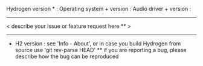 Hydrogen version *          :
Operating system + version  : 
Audio driver + version      : 

- - - - - - - - - - - - - - - - - - - - - - - - - - - - - - - - - - - - - - - - - - - - - - - - - - - - - - - - -

< describe your issue or feature request here ** >



- - - - - - - - - - - - - - - - - - - - - - - - - - - - - - - - - - - - - - - - - - - - - - - - - - - - - - - - -

*  H2 version : see 'Info - About', or in case you build Hydrogen from source use 'git rev-parse HEAD'
** if you are reporting a bug, please describe how the bug can be reproduced
